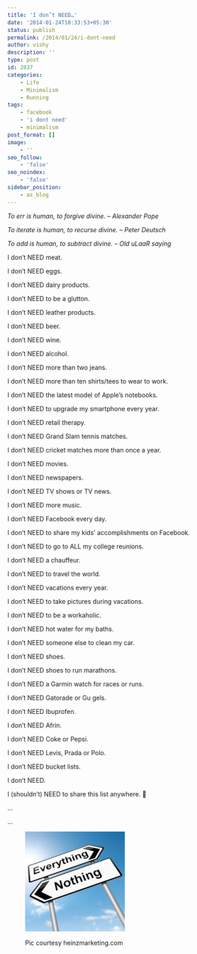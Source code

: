 ```yaml
---
title: 'I don’t NEED…'
date: '2014-01-24T10:33:53+05:30'
status: publish
permalink: /2014/01/24/i-dont-need
author: vishy
description: ''
type: post
id: 2837
categories: 
    - Life
    - Minimalism
    - Running
tags:
    - facebook
    - 'i dont need'
    - minimalism
post_format: []
image:
    - ''
seo_follow:
    - 'false'
seo_noindex:
    - 'false'
sidebar_position:
    - as_blog
---
```

*To err is human, to forgive divine. – Alexander Pope*

*To iterate is human, to recurse divine. – Peter Deutsch*

*To add is human, to subtract divine. – Old uLaaR saying*

I don’t NEED meat.

I don’t NEED eggs.

I don’t NEED dairy products.

I don’t NEED to be a glutton.

I don’t NEED leather products.

I don’t NEED beer.

I don’t NEED wine.

I don’t NEED alcohol.

I don’t NEED more than two jeans.

I don’t NEED more than ten shirts/tees to wear to work.

I don’t NEED the latest model of Apple’s notebooks.

I don’t NEED to upgrade my smartphone every year.

I don’t NEED retail therapy.

I don’t NEED Grand Slam tennis matches.

I don’t NEED cricket matches more than once a year.

I don’t NEED movies.

I don’t NEED newspapers.

I don’t NEED TV shows or TV news.

I don’t NEED more music.

I don’t NEED Facebook every day.

I don’t NEED to share my kids’ accomplishments on Facebook.

I don’t NEED to go to ALL my college reunions.

I don’t NEED a chauffeur.

I don’t NEED to travel the world.

I don’t NEED vacations every year.

I don’t NEED to take pictures during vacations.

I don’t NEED to be a workaholic.

I don’t NEED hot water for my baths.

I don’t NEED someone else to clean my car.

I don’t NEED shoes.

I don’t NEED shoes to run marathons.

I don’t NEED a Garmin watch for races or runs.

I don’t NEED Gatorade or Gu gels.

I don’t NEED Ibuprofen.

I don’t NEED Afrin.

I don’t NEED Coke or Pepsi.

I don’t NEED Levis, Prada or Polo.

I don’t NEED bucket lists.

I don’t NEED.

I (shouldn’t) NEED to share this list anywhere. 🙂

…

…

<figure aria-describedby="caption-attachment-2899" class="wp-caption aligncenter" id="attachment_2899" style="width: 225px">

[![Pic courtesy heinzmarketing.com](../../../../uploads/2014/01/everything_nothing_heinzmarketing_com.jpg)](http://www.ulaar.com/wp-content/uploads/2014/01/everything_nothing_heinzmarketing_com.jpg)<figcaption class="wp-caption-text" id="caption-attachment-2899">Pic courtesy heinzmarketing.com</figcaption></figure>